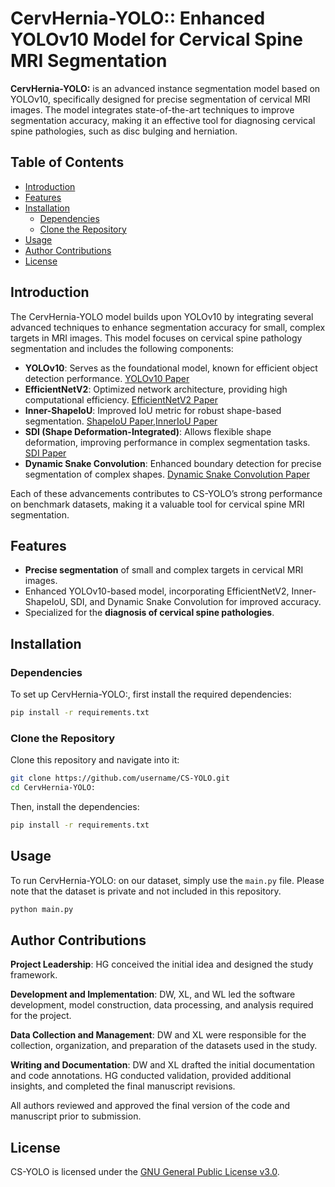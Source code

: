 
# CervHernia-YOLO:: Enhanced YOLOv10 Model for Cervical Spine MRI Segmentation

**CervHernia-YOLO:** is an advanced instance segmentation model based on YOLOv10, specifically designed for precise segmentation of cervical MRI images. The model integrates state-of-the-art techniques to improve segmentation accuracy, making it an effective tool for diagnosing cervical spine pathologies, such as disc bulging and herniation.

## Table of Contents

- [Introduction](#introduction)
- [Features](#features)
- [Installation](#installation)
  - [Dependencies](#dependencies)
  - [Clone the Repository](#clone-the-repository)
- [Usage](#usage)
- [Author Contributions](#author-contributions)
- [License](#license)

## Introduction

The CervHernia-YOLO model builds upon YOLOv10 by integrating several advanced techniques to enhance segmentation accuracy for small, complex targets in MRI images. This model focuses on cervical spine pathology segmentation and includes the following components:

- **YOLOv10**: Serves as the foundational model, known for efficient object detection performance. [YOLOv10 Paper](https://arxiv.org/pdf/2405.14458)
- **EfficientNetV2**: Optimized network architecture, providing high computational efficiency. [EfficientNetV2 Paper](https://arxiv.org/pdf/2104.00298)
- **Inner-ShapeIoU**: Improved IoU metric for robust shape-based segmentation. [ShapeIoU Paper](https://arxiv.org/pdf/2312.17663),[InnerIoU Paper](https://arxiv.org/pdf/2311.02877)
- **SDI (Shape Deformation-Integrated)**: Allows flexible shape deformation, improving performance in complex segmentation tasks. [SDI Paper](https://arxiv.org/pdf/2311.17791v1)
- **Dynamic Snake Convolution**: Enhanced boundary detection for precise segmentation of complex shapes. [Dynamic Snake Convolution Paper](https://arxiv.org/pdf/2307.08388)

Each of these advancements contributes to CS-YOLO’s strong performance on benchmark datasets, making it a valuable tool for cervical spine MRI segmentation.

## Features

- **Precise segmentation** of small and complex targets in cervical MRI images.
- Enhanced YOLOv10-based model, incorporating EfficientNetV2, Inner-ShapeIoU, SDI, and Dynamic Snake Convolution for improved accuracy.
- Specialized for the **diagnosis of cervical spine pathologies**.

## Installation

### Dependencies

To set up CervHernia-YOLO:, first install the required dependencies:

```bash
pip install -r requirements.txt
```

### Clone the Repository

Clone this repository and navigate into it:

```bash
git clone https://github.com/username/CS-YOLO.git
cd CervHernia-YOLO:
```

Then, install the dependencies:

```bash
pip install -r requirements.txt
```

## Usage

To run CervHernia-YOLO: on our dataset, simply use the `main.py` file. Please note that the dataset is private and not included in this repository.

```bash
python main.py
```

## Author Contributions

**Project Leadership**: HG conceived the initial idea and designed the study framework.

**Development and Implementation**: DW, XL, and WL led the software development, model construction, data processing, and analysis required for the project.

**Data Collection and Management**: DW and XL were responsible for the collection, organization, and preparation of the datasets used in the study.

**Writing and Documentation**: DW and XL drafted the initial documentation and code annotations. HG conducted validation, provided additional insights, and completed the final manuscript revisions.

All authors reviewed and approved the final version of the code and manuscript prior to submission.

## License

CS-YOLO is licensed under the [GNU General Public License v3.0](https://www.gnu.org/licenses/gpl-3.0.en.html).
